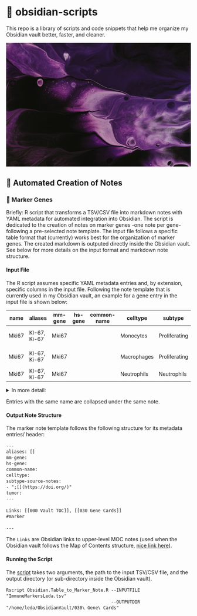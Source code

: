 # 💎 obsidian-scripts

This repo is a library of scripts and code snippets that help me organize my Obsidian vault better, faster, and cleaner.

![Obsidian](/aes/obsidian-unsplash.jpg)

## 🤖 Automated Creation of Notes

### 🧬 Marker Genes

Briefly: R script that transforms a TSV/CSV file into markdown notes with YAML metadata for automated integration into Obsidian. The script is dedicated to the creation of notes on marker genes -one note per gene- following a pre-selected note template. The input file follows a specific table format that (currently) works best for the organization of marker genes. The created markdown is outputed directly inside the Obsidian vault. See below for more details on the input format and markdown note structure.

#### Input File

The R script assumes specific YAML metadata entries and, by extension, specific columns in the input file. Following the note template that is currently used in my Obsidian vault, an example for a gene entry in the input file is shown below:

| name	| aliases	| mm-gene	|	hs-gene	|	common-name	|	celltype	|	subtype	|	source	|	notes	|	tumor	|	main-body	|	update	|
|---| --- | --- | --- | --- | --- | --- | --- | --- | --- | --- | --- |
| Mki67 | KI-67, Ki-67 | Mki67	|		|		| Monocytes	|	Proliferating	|	[Molgora (2020)](https://doi.org/10.1016/j.cell.2020.07.013)	|	[[Molgora-Cell-2020]]	 |  |	 |	TRUE	|
| Mki67 | KI-67, Ki-67 | Mki67	|		|	  |	Macrophages	|	Proliferating	|	[Molgora (2020)](https://doi.org/10.1016/j.cell.2020.07.013)	|	[[Molgora-Cell-2020]]	|  |	|	TRUE	|
| Mki67 | KI-67, Ki-67 | Mki67	|		| 	|	Neutrophils	|	Neutrophils	|	[PanglaoDB](https://panglaodb.se/search.html?query=%22MKI67%22&species=2&tumor=0&nonadult=0)|	| | |	TRUE	|

<details>
<summary>In more detail:</summary>
  
| Input file column | Details |
| --- | --- |
| name | name of Obsidian note |
| aliases | alternative names to facilitate connections between Obsidian notes |
| mm-gene | Mus musculus gene name |
| hs-gene | Homo sapiens gene name |
| common-name | other, commonly used gene names |
| celltype | cell type classification |
| subtype | cell type sub-type classification |
| source | markdown-format link leading to the publication or source that reported the celltype and subtype classification |
| notes | Obsidian link to related Obsidian note, e.g. link to the notes on corresponding paper |
| tumor | related tumor type |
| main-body | text to be written in the note's main body |
| update | binary, whether to update the note inside the obsidian vault; if TRUE, existing note will be overwritten |
  
</details>

Entries with the same name are collapsed under the same note.

#### Output Note Structure

The marker note template follows the following structure for its metadata entries/ header:

```
---
aliases: []
mm-gene:
hs-gene:
common-name:
celltype:
subtype-source-notes: 
- ";[](https://doi.org/)"
tumor:
---

Links: [[000 Vault TOC]], [[030 Gene Cards]]
#marker

---
```

The `Links` are Obsidian links to upper-level MOC notes (used when the Obsidian vault follows the Map of Contents structure, [nice link here](https://forum.obsidian.md/t/a-case-for-mocs/2418)).

#### Running the Script

The [script](src/Obsidian.Table_to_Marker_Note.R) takes two arguments, the path to the input TSV/CSV file, and the output directory (or sub-directory inside the Obsidian vault).

```
Rscript Obsidian.Table_to_Marker_Note.R --INPUTFILE "ImmuneMarkersLeda.tsv"
                                        --OUTPUTDIR "/home/leda/ObsidianVault/030\ Gene\ Cards"
```

